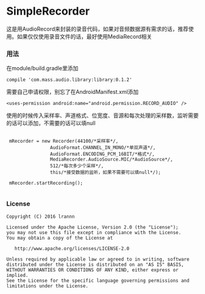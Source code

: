# SimpleRecorder
这是用AudioRecord来封装的录音代码，如果对音频数据源有需求的话，推荐使用。如果仅仅使用录音文件的话，最好使用MediaRecord相关


### 用法

在module/build.gradle里添加
```
compile 'com.mass.audio.library:library:0.1.2'
```

需要自己申请权限，别忘了在AndroidManifest.xml添加
```
<uses-permission android:name="android.permission.RECORD_AUDIO" />
```

使用的时候传入采样率、声道格式、位宽度、音源和每次处理的采样数，监听需要的话可以添加，不需要的话可以填null

```
 
 mRecorder = new Recorder(44100/*采样率*/,
                AudioFormat.CHANNEL_IN_MONO/*单双声道*/,
                AudioFormat.ENCODING_PCM_16BIT/*格式*/,
                MediaRecorder.AudioSource.MIC/*AudioSource*/,
                512/*每次多少个采样*/,
                this/*接受数据的监听，如果不需要可以填null*/);
 
 mRecorder.startRecording();                 
                
```

### License
```
Copyright (C) 2016 lrannn

Licensed under the Apache License, Version 2.0 (the "License");
you may not use this file except in compliance with the License.
You may obtain a copy of the License at

   http://www.apache.org/licenses/LICENSE-2.0

Unless required by applicable law or agreed to in writing, software
distributed under the License is distributed on an "AS IS" BASIS,
WITHOUT WARRANTIES OR CONDITIONS OF ANY KIND, either express or implied.
See the License for the specific language governing permissions and
limitations under the License.

```




